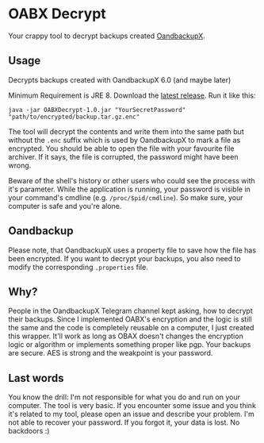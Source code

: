 # OABX Decrypt
Your crappy tool to decrypt backups created [OandbackupX](https://github.com/machiav3lli/oandbackupx).

## Usage
Decrypts backups created with OandbackupX 6.0 (and maybe later)

Minimum Requirement is JRE 8.
Download the [latest release](https://github.com/machiav3lli/oandbackupx/releases/latest).
Run it like this:
```shell
java -jar OABXDecrypt-1.0.jar "YourSecretPassword" "path/to/encrypted/backup.tar.gz.enc"
```

The tool will decrypt the contents and write them into the same path but without the `.enc` suffix which is used by OandbackupX to mark a file as encrypted.
You should be able to open the file with your favourite file archiver. If it says, the file is corrupted, the password might have been wrong.

Beware of the shell's history or other users who could see the process with it's parameter. While the application is running, your password is visible in your command's cmdline (e.g. `/proc/$pid/cmdline`). So make sure, your computer is safe and you're alone. 

## Oandbackup
Please note, that OandbackupX uses a property file to save how the file has been encrypted. If you want to decrypt your backups, you also need to modify the corresponding `.properties` file.

## Why?
People in the OandbackupX Telegram channel kept asking, how to decrypt their backups. Since I implemented OABX's encryption and the logic is still the same and the code is completely reusable on a computer, I just created this wrapper.
It'll work as long as OBAX doesn't changes the encryption logic or algorithm or implements something proper like pgp.
Your backups are secure. AES is strong and the weakpoint is your password.

## Last words
You know the drill: I'm not responsible for what you do and run on your computer. The tool is very basic. If you encounter some issue and you think it's related to my tool, please open an issue and describe your problem.
I'm not able to recover your password. If you forgot it, your data is lost. No backdoors :)
